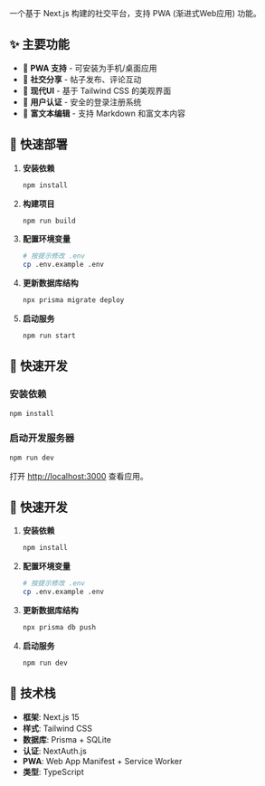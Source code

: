 一个基于 Next.js 构建的社交平台，支持 PWA (渐进式Web应用) 功能。

## ✨ 主要功能

- 📱 **PWA 支持** - 可安装为手机/桌面应用
- 💬 **社交分享** - 帖子发布、评论互动
- 🎨 **现代UI** - 基于 Tailwind CSS 的美观界面
- 🔐 **用户认证** - 安全的登录注册系统
- 📝 **富文本编辑** - 支持 Markdown 和富文本内容

## 🚀 快速部署

1. **安装依赖**
   ```bash
   npm install
   ```
2. **构建项目**
   ```bash
   npm run build
   ```
3. **配置环境变量**
   ```bash
   # 按提示修改 .env
   cp .env.example .env
   ```
4. **更新数据库结构**
     ```bash
     npx prisma migrate deploy
     ```
5. **启动服务**
   ```bash
   npm run start
   ```

## 🚀 快速开发

### 安装依赖

```bash
npm install
```

### 启动开发服务器

```bash
npm run dev
```

打开 [http://localhost:3000](http://localhost:3000) 查看应用。


## 🚀 快速开发

1. **安装依赖**
   ```bash
   npm install
   ```
2. **配置环境变量**
     ```bash
     # 按提示修改 .env
     cp .env.example .env
     ```
3. **更新数据库结构**
     ```bash
     npx prisma db push
     ```
6. **启动服务**
   ```bash
   npm run dev
   ```

## 🔧 技术栈

- **框架**: Next.js 15
- **样式**: Tailwind CSS
- **数据库**: Prisma + SQLite
- **认证**: NextAuth.js
- **PWA**: Web App Manifest + Service Worker
- **类型**: TypeScript
